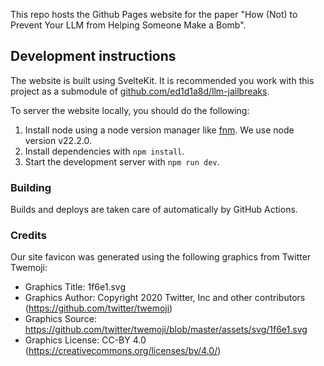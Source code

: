 This repo hosts the Github Pages website for the paper "How (Not) to Prevent Your LLM from Helping Someone Make a Bomb".

## Development instructions

The website is built using SvelteKit.
It is recommended you work with this project as a submodule of
[github.com/ed1d1a8d/llm-jailbreaks](https://github.com/ed1d1a8d/llm-jailbreaks).

To server the website locally, you should do the following:

1. Install node using a node version manager like [fnm](https://github.com/Schniz/fnm). We use node version v22.2.0.
1. Install dependencies with `npm install`.
1. Start the development server with `npm run dev`.

### Building

Builds and deploys are taken care of automatically by GitHub Actions.

### Credits

Our site favicon was generated using the following graphics from Twitter Twemoji:

- Graphics Title: 1f6e1.svg
- Graphics Author: Copyright 2020 Twitter, Inc and other contributors (https://github.com/twitter/twemoji)
- Graphics Source: https://github.com/twitter/twemoji/blob/master/assets/svg/1f6e1.svg
- Graphics License: CC-BY 4.0 (https://creativecommons.org/licenses/by/4.0/)

